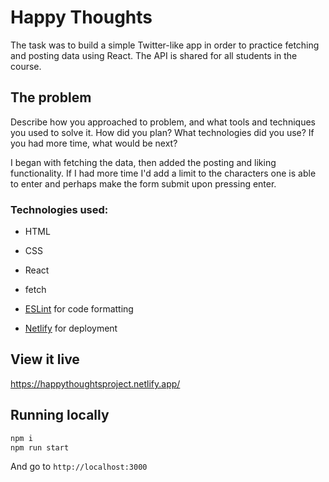 # Happy Thoughts

The task was to build a simple Twitter-like app in order to practice fetching and posting data using React. The API is shared for all students in the course.

## The problem

Describe how you approached to problem, and what tools and techniques you used to solve it. How did you plan? What technologies did you use? If you had more time, what would be next?

I began with fetching the data, then added the posting and liking functionality. If I had more time I'd add a limit to the characters one is able to enter and perhaps make the form submit upon pressing enter.


### Technologies used:

- HTML
- CSS
- React
- fetch

- [ESLint](https://eslint.org/) for code formatting
- [Netlify](https://www.netlify.com/) for deployment

## View it live

https://happythoughtsproject.netlify.app/

## Running locally

```sh
npm i
npm run start
```

And go to `http://localhost:3000`